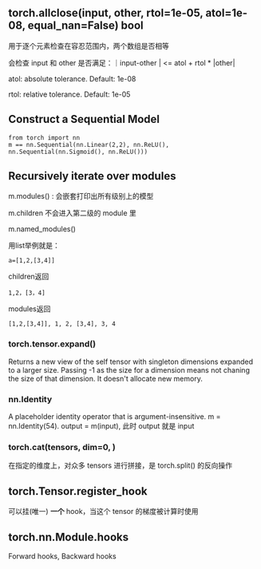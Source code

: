 ## torch.allclose(input, other, rtol=1e-05, atol=1e-08, equal_nan=False) bool
用于逐个元素检查在容忍范围内，两个数组是否相等

会检查 input 和 other 是否满足：｜input-other | <= atol + rtol * |other|

atol: absolute tolerance. Default: 1e-08

rtol: relative tolerance. Default: 1e-05

## Construct a Sequential Model
```
from torch import nn
m == nn.Sequential(nn.Linear(2,2), nn.ReLU(), nn.Sequential(nn.Sigmoid(), nn.ReLU()))
```

## Recursively iterate over modules
m.modules() : 会嵌套打印出所有级别上的模型

m.children 不会进入第二级的 module 里

m.named_modules()

用list举例就是：

```
a=[1,2,[3,4]]
```
children返回

```
1,2，[3，4]
```
modules返回

```
[1,2,[3,4]], 1, 2, [3,4], 3, 4

```

### torch.tensor.expand()
Returns a new view of the self tensor with singleton dimensions expanded to a larger size. Passing -1 as the size for a dimension means not chaning the size of that dimension. It doesn't allocate new memory.

### nn.Identity
A placeholder identity operator that is argument-insensitive. m = nn.Identity(54). output = m(input), 此时 output 就是 input

### torch.cat(tensors, dim=0, ) 

在指定的维度上，对众多 tensors 进行拼接，是 torch.split() 的反向操作




## torch.Tensor.register_hook
可以挂(唯一) **一个** hook，当这个 tensor 的梯度被计算时使用

## torch.nn.Module.hooks

Forward hooks, Backward hooks
